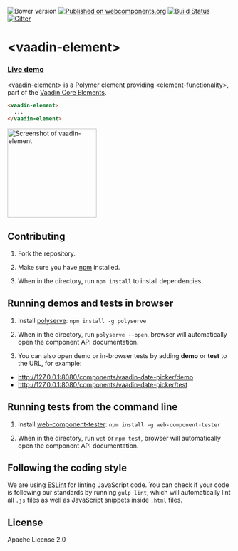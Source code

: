 ![Bower version](https://img.shields.io/bower/v/vaadin-element-skeleton.svg)
[![Published on webcomponents.org](https://img.shields.io/badge/webcomponents.org-published-blue.svg)](https://beta.webcomponents.org/element/vaadin/vaadin-element)
[![Build Status](https://travis-ci.org/vaadin/vaadin-element-skeleton.svg?branch=master)](https://travis-ci.org/vaadin/vaadin-element-skeleton)
[![Gitter](https://badges.gitter.im/Join%20Chat.svg)](https://gitter.im/vaadin/vaadin-core-elements?utm_source=badge&utm_medium=badge&utm_campaign=pr-badge)

# &lt;vaadin-element&gt;

### [Live demo](https://cdn.vaadin.com/vaadin-core-elements/master/<vaadin-element>/demo/)

[&lt;vaadin-element&gt;](https://vaadin.com/elements/-/element/vaadin-element) is a [Polymer](http://polymer-project.org) element providing &lt;element-functionality&gt;, part of the [Vaadin Core Elements](https://vaadin.com/elements).

```html
<vaadin-element>
  ...
</vaadin-element>
```

[<img src="https://raw.githubusercontent.com/vaadin/vaadin-element-skeleton/master/screenshot.png" width="200" alt="Screenshot of vaadin-element">](https://vaadin.com/elements/-/element/vaadin-element)


## Contributing

1. Fork the <element-name> repository.

1. Make sure you have [npm](https://www.npmjs.com/) installed.

1. When in the <element-name> directory, run `npm install` to install dependencies.


## Running demos and tests in browser

1. Install [polyserve](https://www.npmjs.com/package/polyserve): `npm install -g polyserve`

1. When in the <element-name> directory, run `polyserve --open`, browser will automatically open the component API documentation.

1. You can also open demo or in-browser tests by adding **demo** or **test** to the URL, for example:

  - http://127.0.0.1:8080/components/vaadin-date-picker/demo
  - http://127.0.0.1:8080/components/vaadin-date-picker/test


## Running tests from the command line

1. Install [web-component-tester](https://www.npmjs.com/package/web-component-tester): `npm install -g web-component-tester`

1. When in the <element-name> directory, run `wct` or `npm test`, browser will automatically open the component API documentation.


## Following the coding style

We are using [ESLint](http://eslint.org/) for linting JavaScript code. You can check if your code is following our standards by running `gulp lint`, which will automatically lint all `.js` files as well as JavaScript snippets inside `.html` files.


## License

Apache License 2.0

